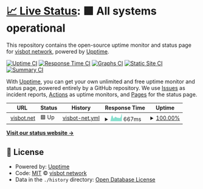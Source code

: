 # [📈 Live Status](https://status.visbot.net): <!--live status--> **🟩 All systems operational**

This repository contains the open-source uptime monitor and status page for [visbot network](http://visbot.net), powered by [Upptime](https://github.com/upptime/upptime).

[![Uptime CI](https://github.com/visbot/status/workflows/Uptime%20CI/badge.svg)](https://github.com/visbot/status/actions?query=workflow%3A%22Uptime+CI%22)
[![Response Time CI](https://github.com/visbot/status/workflows/Response%20Time%20CI/badge.svg)](https://github.com/visbot/status/actions?query=workflow%3A%22Response+Time+CI%22)
[![Graphs CI](https://github.com/visbot/status/workflows/Graphs%20CI/badge.svg)](https://github.com/visbot/status/actions?query=workflow%3A%22Graphs+CI%22)
[![Static Site CI](https://github.com/visbot/status/workflows/Static%20Site%20CI/badge.svg)](https://github.com/visbot/status/actions?query=workflow%3A%22Static+Site+CI%22)
[![Summary CI](https://github.com/visbot/status/workflows/Summary%20CI/badge.svg)](https://github.com/visbot/status/actions?query=workflow%3A%22Summary+CI%22)

With [Upptime](https://upptime.js.org), you can get your own unlimited and free uptime monitor and status page, powered entirely by a GitHub repository. We use [Issues](https://github.com/visbot/status/issues) as incident reports, [Actions](https://github.com/visbot/status/actions) as uptime monitors, and [Pages](https://status.visbot.net) for the status page.

<!--start: status pages-->
<!-- This summary is generated by Upptime (https://github.com/upptime/upptime) -->
<!-- Do not edit this manually, your changes will be overwritten -->
<!-- prettier-ignore -->
| URL | Status | History | Response Time | Uptime |
| --- | ------ | ------- | ------------- | ------ |
| <img alt="" src="https://icons.duckduckgo.com/ip3/www.visbot.net.ico" height="13"> [visbot.net](https://www.visbot.net) | 🟩 Up | [visbot-net.yml](https://github.com/visbot/status/commits/HEAD/history/visbot-net.yml) | <details><summary><img alt="Response time graph" src="./graphs/visbot-net/response-time-week.png" height="20"> 667ms</summary><br><a href="https://status.visbot.net/history/visbot-net"><img alt="Response time 817" src="https://img.shields.io/endpoint?url=https%3A%2F%2Fraw.githubusercontent.com%2Fvisbot%2Fstatus%2FHEAD%2Fapi%2Fvisbot-net%2Fresponse-time.json"></a><br><a href="https://status.visbot.net/history/visbot-net"><img alt="24-hour response time 1165" src="https://img.shields.io/endpoint?url=https%3A%2F%2Fraw.githubusercontent.com%2Fvisbot%2Fstatus%2FHEAD%2Fapi%2Fvisbot-net%2Fresponse-time-day.json"></a><br><a href="https://status.visbot.net/history/visbot-net"><img alt="7-day response time 667" src="https://img.shields.io/endpoint?url=https%3A%2F%2Fraw.githubusercontent.com%2Fvisbot%2Fstatus%2FHEAD%2Fapi%2Fvisbot-net%2Fresponse-time-week.json"></a><br><a href="https://status.visbot.net/history/visbot-net"><img alt="30-day response time 817" src="https://img.shields.io/endpoint?url=https%3A%2F%2Fraw.githubusercontent.com%2Fvisbot%2Fstatus%2FHEAD%2Fapi%2Fvisbot-net%2Fresponse-time-month.json"></a><br><a href="https://status.visbot.net/history/visbot-net"><img alt="1-year response time 817" src="https://img.shields.io/endpoint?url=https%3A%2F%2Fraw.githubusercontent.com%2Fvisbot%2Fstatus%2FHEAD%2Fapi%2Fvisbot-net%2Fresponse-time-year.json"></a></details> | <details><summary><a href="https://status.visbot.net/history/visbot-net">100.00%</a></summary><a href="https://status.visbot.net/history/visbot-net"><img alt="All-time uptime 100.00%" src="https://img.shields.io/endpoint?url=https%3A%2F%2Fraw.githubusercontent.com%2Fvisbot%2Fstatus%2FHEAD%2Fapi%2Fvisbot-net%2Fuptime.json"></a><br><a href="https://status.visbot.net/history/visbot-net"><img alt="24-hour uptime 100.00%" src="https://img.shields.io/endpoint?url=https%3A%2F%2Fraw.githubusercontent.com%2Fvisbot%2Fstatus%2FHEAD%2Fapi%2Fvisbot-net%2Fuptime-day.json"></a><br><a href="https://status.visbot.net/history/visbot-net"><img alt="7-day uptime 100.00%" src="https://img.shields.io/endpoint?url=https%3A%2F%2Fraw.githubusercontent.com%2Fvisbot%2Fstatus%2FHEAD%2Fapi%2Fvisbot-net%2Fuptime-week.json"></a><br><a href="https://status.visbot.net/history/visbot-net"><img alt="30-day uptime 100.00%" src="https://img.shields.io/endpoint?url=https%3A%2F%2Fraw.githubusercontent.com%2Fvisbot%2Fstatus%2FHEAD%2Fapi%2Fvisbot-net%2Fuptime-month.json"></a><br><a href="https://status.visbot.net/history/visbot-net"><img alt="1-year uptime 100.00%" src="https://img.shields.io/endpoint?url=https%3A%2F%2Fraw.githubusercontent.com%2Fvisbot%2Fstatus%2FHEAD%2Fapi%2Fvisbot-net%2Fuptime-year.json"></a></details>

<!--end: status pages-->

[**Visit our status website →**](https://status.visbot.net)

## 📄 License

- Powered by: [Upptime](https://github.com/upptime/upptime)
- Code: [MIT](./LICENSE) © [visbot network](http://visbot.net)
- Data in the `./history` directory: [Open Database License](https://opendatacommons.org/licenses/odbl/1-0/)
